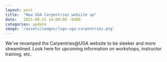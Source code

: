 ```yaml
---
layout: post
title:  "New UGA Carpentries website up"
date:   2021-09-21 14:09:06 -0400
categories: update
image: '/assets/images/logo-uga-carpentries.png'
---
```


We've revamped the Carpentries@UGA website to be sleeker and more streamlined. Look here for upcoming information on workshops, instructor training, etc.
